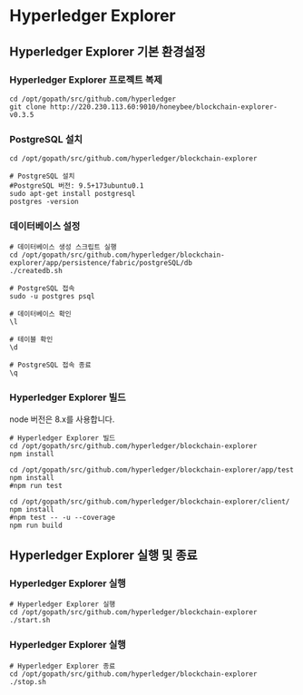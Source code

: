 # Hyperledger Explorer

## Hyperledger Explorer 기본 환경설정

### Hyperledger Explorer 프로젝트 복제

```linux-config
cd /opt/gopath/src/github.com/hyperledger
git clone http://220.230.113.60:9010/honeybee/blockchain-explorer-v0.3.5
```

### PostgreSQL 설치

```linux-config
cd /opt/gopath/src/github.com/hyperledger/blockchain-explorer

# PostgreSQL 설치
#PostgreSQL 버전: 9.5+173ubuntu0.1
sudo apt-get install postgresql
postgres -version
```

### 데이터베이스 설정

```linux-config
# 데이터베이스 생성 스크립트 실행
cd /opt/gopath/src/github.com/hyperledger/blockchain-explorer/app/persistence/fabric/postgreSQL/db
./createdb.sh

# PostgreSQL 접속
sudo -u postgres psql

# 데이터베이스 확인
\l

# 테이블 확인
\d

# PostgreSQL 접속 종료
\q
```

### Hyperledger Explorer 빌드

node 버전은 8.x를 사용합니다.

```linux-config
# Hyperledger Explorer 빌드
cd /opt/gopath/src/github.com/hyperledger/blockchain-explorer
npm install

cd /opt/gopath/src/github.com/hyperledger/blockchain-explorer/app/test
npm install
#npm run test

cd /opt/gopath/src/github.com/hyperledger/blockchain-explorer/client/
npm install
#npm test -- -u --coverage
npm run build
```


## Hyperledger Explorer 실행 및 종료

### Hyperledger Explorer 실행

```linux-config
# Hyperledger Explorer 실행
cd /opt/gopath/src/github.com/hyperledger/blockchain-explorer
./start.sh
```

### Hyperledger Explorer 실행

```linux-config
# Hyperledger Explorer 종료
cd /opt/gopath/src/github.com/hyperledger/blockchain-explorer
./stop.sh
```